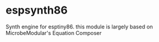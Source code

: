 # espsynth86

Synth engine for esptiny86. this module is largely based on MicrobeModular's Equation Composer 